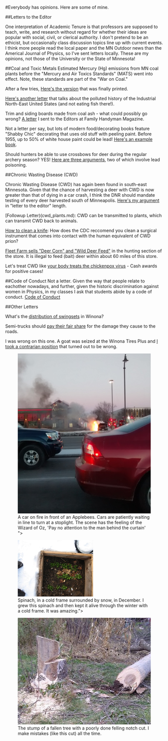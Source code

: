 #Everybody has opinions.  Here are some of mine.

##Letters to the Editor

One interpretation of Academic Tenure is that professors are supposed to teach, write, and research without regard for whether their ideas are popular with social, civil, or clerical authority.  I don't pretend to be an ethicist, but occasionally class discussion topics line up with current events.  I think more people read the local paper and the MN Outdoor news than the Americal Journal of Physics, so I've sent letters locally.  These are my opinions, not those of the University or the State of Minnesota!

##Coal and Toxic Metals
Estimated Mercury (Hg) emissions from MN coal plants before the "Mercury and Air Toxics Standards" (MATS) went into effect.  Note, these standards are part of the "War on Coal."  

After a few tries, [Here's the version](Henry_trout.md) that was finally printed.

[Here's another letter](mats_standards.md) that talks about the polluted history of the Industrial North-East United States (and not eating fish there!).

Trim and siding boards made from coal ash - what could possibly go wrong?  [A letter](coal_ash_trim.md) I sent to the Editors at Family Handyman Magazine.

Not a letter per say, but lots of modern food/decorating books feature "Shabby Chic" decorating that uses old stuff with peeling paint. Before 1955, up to 50% of white house paint could be lead!  [Here's an example book](lead_paint_cooking.md).

Should hunters be able to use crossbows for deer during the regular archery season?  YES! [Here are three arguments](./crossbow-feb2018/crossbow_editorial), two of which involve lead poisoning.

##Chronic Wasting Disease (CWD)

Chronic Wasting Disease (CWD) has again been found in south-east Minnesota.  Given that the chance of harvesting a deer with CWD is now greater than that of dying in a car crash, I think the DNR should mandate testing of every deer harvested south of Minneapolis.  [Here's my argument](cwd_kids) in "letter to the editor" length.

[Followup Letter)(cwd_plants.md): CWD can be transmitted to plants, which can transmit CWD back to animals.  

[How to clean a knife](cwd_knives.md): How does the CDC reccomend you clean a surgical instrument that comes into contact with the human equivalent of CWD prion?

[Fleet Farm sells "Deer Corn" and "Wild Deer Feed"](fleet_farm_deer_corn.md) in the hunting section of the store.  It is illegal to feed (bait) deer within about 60 miles of this store.

Let's treat CWD like [your body treats the chickenpox virus](CWD_chickenpox) - Cash awards for positive cases!

##Code of Conduct
Not a letter. Given the way that people relate to eachother nowadays, and further, given the historic discrimination against women in Physics, in my classes I ask that students abide by a code of conduct. [Code of Conduct](code_of_conduct.md)

##Other Letters

What's the [distribution of swingsets](swingsets.md) in Winona? 

Semi-trucks should [pay their fair share](road_damage.md) for the damage they cause to the roads.


I was wrong on this one.  A goat was seized at the Winona Tires Plus and [I took a contrarian position](meat_fur_feathers.md)  that turned out to be wrong.

<figure>
<img src="./images/on_fire.jpg" 
alt="A car on fire in front of an Applebees.  Cars are patiently waiting in line to turn at a stoplight.  The scene has the feeling of the Wizard of Oz, 'Pay no attention to the man behind the curtain' ">
<figcaption>
A car on fire in front of an Applebees.  Cars are patiently waiting in line to turn at a stoplight.  The scene has the feeling of the Wizard of Oz, 'Pay no attention to the man behind the curtain' ">
</figcaption>
</figure>

<figure>
<img src="./images/spinach.jpg"
alt="Spinach, in a cold frame surrounded by snow, in December.  I grew this spinach and then kept it alive through the winter with a cold frame.  It was amazing.">
<figcaption>
Spinach, in a cold frame surrounded by snow, in December.  I grew this spinach and then kept it alive through the winter with a cold frame.  It was amazing.">
</figcaption>
</figure>

<figure>
<img src="./images/bad_notch.jpg"
alt="The stump of a fallen tree with a poorly done felling notch cut. I make mistakes (like this cut) all the time.">
<figcaption>
The stump of a fallen tree with a poorly done felling notch cut. I make mistakes (like this cut) all the time.
</figcaption>
</figure>
